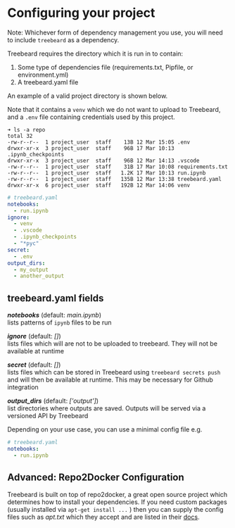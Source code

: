 # Configuring your project

Note: Whichever form of dependency management you use, you will need to include `treebeard` as a dependency.

Treebeard requires the directory which it is run in to contain:

1. Some type of dependencies file (requirements.txt, Pipfile, or environment.yml)
2. A treebeard.yaml file

An example of a valid project directory is shown below.

Note that it contains a `venv` which we do not want to upload to Treebeard, and a `.env` file containing credentials used by this project.

```
➜ ls -a repo
total 32
-rw-r--r--  1 project_user  staff    13B 12 Mar 15:05 .env
drwxr-xr-x  3 project_user  staff    96B 17 Mar 10:13 .ipynb_checkpoints
drwxr-xr-x  3 project_user  staff    96B 12 Mar 14:13 .vscode
-rw-r--r--  1 project_user  staff    31B 17 Mar 10:08 requirements.txt
-rw-r--r--  1 project_user  staff   1.2K 17 Mar 10:13 run.ipynb
-rw-r--r--  1 project_user  staff   135B 12 Mar 13:38 treebeard.yaml
drwxr-xr-x  6 project_user  staff   192B 12 Mar 14:06 venv
```

```yaml
# treebeard.yaml
notebooks:
  - run.ipynb
ignore:
  - venv
  - .vscode
  - .ipynb_checkpoints
  - "*pyc"
secret:
  - .env
output_dirs:
  - my_output
  - another_output
```

## treebeard.yaml fields

_**notebooks**_ (default: _main.ipynb_)
<br/>
lists patterns of `ipynb` files to be run

_**ignore**_ (default: _[]_)
<br/>
lists files which will are not to be uploaded to treebeard. They will not be available at runtime

_**secret**_ (default: _[]_)
<br/>
lists files which can be stored in Treebeard using `treebeard secrets push` and will then be available at runtime. This may be necessary for Github integration

_**output_dirs**_ (default: _['output']_)
<br/>
list directories where outputs are saved. Outputs will be served via a versioned API by Treebeard

Depending on your use case, you can use a minimal config file e.g.

```yaml
# treebeard.yaml
notebooks:
  - run.ipynb
```

## Advanced: Repo2Docker Configuration

Treebeard is built on top of repo2docker, a great open source project which determines how to install your dependencies. If you need custom packages (usually installed via `apt-get install ...` ) then you can supply the config files such as _apt.txt_ which they accept and are listed in their [docs](https://repo2docker.readthedocs.io/en/latest/config_files.html).
